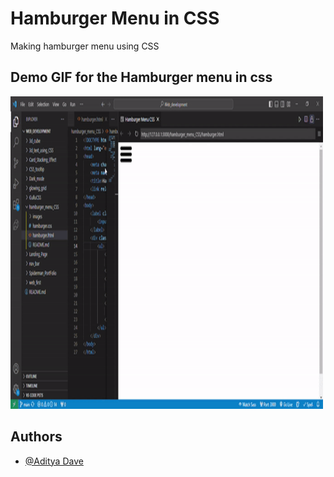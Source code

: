 
# Hamburger Menu in CSS

Making hamburger menu using CSS 

## Demo GIF for the Hamburger menu in css
<img src='./images/demo_video_hamburger_css-ezgif.com-video-to-gif-converter.gif' width='500px' height='500px'>

## Authors

- [@Aditya Dave](https://github.com/Adi-Dave-cs)

